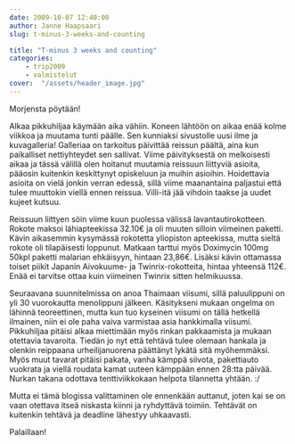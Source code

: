 ```yaml
---
date: 2009-10-07 12:40:00
author: Janne Haapsaari
slug: t-minus-3-weeks-and-counting

title: "T-minus 3 weeks and counting"
categories:
    - trip2009
    - valmistelut
cover:  "/assets/header_image.jpg"
---
```


Morjensta pöytään!

Alkaa pikkuhiljaa käymään aika vähiin. Koneen lähtöön on aikaa enää kolme
viikkoa ja muutama tunti päälle. Sen kunniaksi sivustolle uusi ilme ja
kuvagalleria! Galleriaa on tarkoitus päivittää reissun päältä, aina kun
paikalliset nettiyhteydet sen sallivat. Viime päivityksestä on melkoisesti
aikaa ja tässä välillä olen hoitanut muutamia reissuun liittyviä asioita,
pääosin kuitenkin keskittynyt opiskeluun ja muihin asioihin. Hoidettavia
asioita on vielä jonkin verran edessä, sillä viime maanantaina paljastui että
tulee muuttokin viellä ennen reissua. Villi-itä jää vihdoin taakse ja uudet
kujeet kutsuu.

Reissuun liittyen söin viime kuun puolessa välissä lavantautirokotteen. Rokote
maksoi lähiapteekissa 32.10€ ja oli muuten silloin viimeinen paketti. Kävin
aikasemmin kysymässä rokotetta yliopiston apteekissa, mutta sieltä rokote oli
tilapäisesti loppunut. Matkaan tarttui myös Doximycin 100mg 50kpl paketti
malarian ehkäisyyn, hintaan 23,86€. Lisäksi kävin ottamassa toiset piikit
Japanin Aivokuume- ja Twinrix-rokotteita, hintaa yhteensä 112€. Enää ei
tarvitse ottaa kuin viimeinen Twinrix sitten helmikuussa.

Seuraavana suunnitelmissa on anoa Thaimaan viisumi, sillä paluulippuni on yli
30 vuorokautta menolippuni jälkeen. Käsitykseni mukaan ongelma on lähinnä
teoreettinen, mutta kun tuo kyseinen viisumi on tällä hetkellä ilmainen, niin
ei ole paha vaiva varmistaa asia hankkimalla viisumi. Pikkuhiljaa pitäisi
alkaa miettimään myös rinkan pakkaamista ja mukaan otettavia tavaroita. Tiedän
jo nyt että tehtävä tulee olemaan hankala ja olenkin reippaana
urheilijanuorena päättänyt lykätä sitä myöhemmäksi. Myös muut tavarat pitäisi
pakata, vanha kämppä siivota, pakettiauto vuokrata ja viellä roudata kamat
uuteen kämppään ennen 28:tta päivää. Nurkan takana odottava tenttiviikkokaan
helpota tilannetta yhtään. :/

Mutta ei tämä blogissa valittaminen ole ennenkään auttanut, joten kai se on
vaan otettava itseä niskasta kiinni ja ryhdyttävä toimiin. Tehtävät on
kuitenkin tehtävä ja deadline lähestyy uhkaavasti.

Palaillaan!
